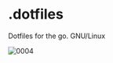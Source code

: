 # .dotfiles
Dotfiles for the go. GNU/Linux


![0004](https://user-images.githubusercontent.com/92064752/151687757-6cbef345-23fd-4033-9925-a8ac8bd59ed6.jpg)
